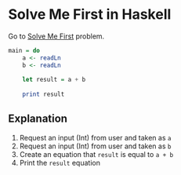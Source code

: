 # Solve Me First in Haskell
Go to [Solve Me First](..) problem.

```haskell
main = do
    a <- readLn
    b <- readLn
    
    let result = a + b
    
    print result
```

## Explanation
1. Request an input (Int) from user and taken as `a`
2. Request an input (Int) from user and taken as `b`
3. Create an equation that `result` is equal to `a + b`
4. Print the `result` equation


